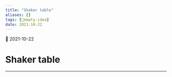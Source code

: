 ```yaml
---
title: "Shaker table"
aliases: []
tags: [💭empty-idea]
date: 2021-10-22
---
```

🌱 2021-10-22
# Shaker table
___